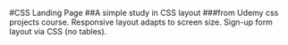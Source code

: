#CSS Landing Page
##A simple study in CSS layout
###from Udemy css projects course.
Responsive layout adapts to screen size. Sign-up form layout via CSS (no tables).